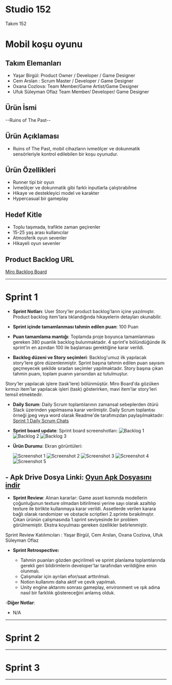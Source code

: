 # **Studio 152**

Takım 152

# Mobil koşu oyunu

## Takım Elemanları

- Yaşar Birgül: Product Owner / Developer / Game Designer
- Cem Arslan : Scrum Master / Developer / Game Designer
- Oxana Cozlova: Team Member/Game Artist/Game Designer
- Ufuk Süleyman Oflaz Team Member/ Developer/ Game Designer

## Ürün İsmi

--Ruins of The Past--

## Ürün Açıklaması

- Ruins of The Past, mobil cihazların ivmeölçer ve dokunmatik sensörleriyle kontrol edilebilen bir koşu oyunudur.

## Ürün Özellikleri

- Runner tipi bir oyun
- İvmeölçer ve dokunmatik gibi farklı inputlarla çalıştırabilme
- Hikaye ve destekleyici model ve karakter
- Hypercasual bir gameplay 

## Hedef Kitle

- Toplu taşımada, trafikte zaman geçirenler 
- 15-25 yaş arası kullanıcılar
- Atmosferik oyun sevenler
- Hikayeli oyun sevenler


## Product Backlog URL

[Miro Backlog Board](https://miro.com/app/board/uXjVO2129PQ=/?share_link_id=11476836603)

---

# Sprint 1

- **Sprint Notları**: User Story'ler product backlog'ların içine yazılmıştır. Product backlog item'lara tıklandığında hikayelerin detayları okunabilir.

- **Sprint içinde tamamlanması tahmin edilen puan**: 100 Puan

- **Puan tamamlama mantığı**: Toplamda proje boyunca tamamlanması gereken 380 puanlık backlog bulunmaktadır. 4 sprint'e bölündüğünde ilk sprint'in en azından 100 ile başlaması gerektiğine karar verildi.

- **Backlog düzeni ve Story seçimleri**: Backlog'umuz ilk yapılacak story'lere göre düzenlenmiştir. Sprint başına tahmin edilen puan sayısını geçmeyecek şekilde sıradan seçimler yapılmaktadır. Story başına çıkan tahmin puanı, toplam puanın yarısından az tutulmuştur. 

Story'ler yapılacak işlere (task'lere) bölünmüştür. Miro Board'da gözüken kırmızı item'lar yapılacak işleri (task) gösterirken, mavi item'lar story'leri temsil etmektedir.

- **Daily Scrum**: Daily Scrum toplantılarının zamansal sebeplerden ötürü Slack üzerinden yapılmasına karar verilmiştir. Daily Scrum toplantısı örneği jpeg veya word olarak Readme'de tarafımızdan paylaşılmaktadır: [Sprint 1 Daily Scrum Chats](https://github.com/YasarBirgul/Akademi_Bootcamp_Grup_152/files/8653379/sprint.docx)


- **Sprint board update**: Sprint board screenshotları: 
 ![Backlog 1](https://user-images.githubusercontent.com/97702355/167456816-bc5c015f-18ff-454a-9104-0b91feaeef62.png)
 ![Backlog 2](https://user-images.githubusercontent.com/97702355/167456998-9bee0331-5609-461a-a52d-e62523c7751e.png)
 ![Backlog 3](https://user-images.githubusercontent.com/97702355/167455362-eaf32a74-c0df-48be-b495-74cb79f8bccf.png)


- **Ürün Durumu**: Ekran görüntüleri:

  ![Screenshot 1](https://user-images.githubusercontent.com/97702355/167274646-a84b31ef-682a-46df-9c45-9e90bec323e5.png)
  ![Screenshot 2](https://user-images.githubusercontent.com/97702355/167274660-6c6210cb-db45-439c-a31b-84c45bf51ce6.png)
  ![Screenshot 3](https://user-images.githubusercontent.com/97702355/167274673-812498a1-831b-432d-875d-d3520c9b0210.png)
  ![Screenshot 4](https://user-images.githubusercontent.com/97702355/167274679-c978bb3e-ef84-4bd9-97c0-3f05b60eea4d.png) 
  ![Screenshot 5](https://user-images.githubusercontent.com/97702355/167274685-3ddbcfc4-2a2e-4a49-8200-c8650f467b39.png)

## - **Apk Drive Dosya Linki**: [Oyun Apk Dosyasını indir](https://drive.google.com/drive/folders/1GyMYg0k4ZAoBm8BjbPDKHt1lZSrYtFW-?usp=sharing)

- **Sprint Review**: 
Alınan kararlar: Game asset kısmında modellerin çoğunluğunun texture olmadan bitirilmesi yerine sayı olarak azaltılıp texture ile birlikte kullanmaya karar verildi. Assetlerde verilen karara bağlı olarak randomizer ve obstacle scriptleri 2.sprinte bırakılmıştır. Çıkan ürünün çalışmasında 1.sprint seviyesinde bir problem görülmemiştir. Ekstra koyulması gereken özellikler belirlenmiştir. 

Sprint Review Katılımcıları : Yaşar Birgül, Cem Arslan, Oxana Cozlova, Ufuk Süleyman Oflaz

- **Sprint Retrospective:**
  
   - Tahmin puanları gözden geçirilmeli ve sprint planlama toplantılarında gerekli geri bildirimlerin developer'lar tarafından verildiğine emin olunmalı.
  - Çalışmalar için ayrılan efor/saat arttırılmalı.
  - Notion kullanımı daha aktif ve çevik yapılmalı.
  - Unity engine aktarımı sonrası gameplay, environment ve ışık adına nasıl bir farklılık göstereceğini anlamış olduk.

-**Diğer Notlar**:
- N/A

---

# Sprint 2


---

# Sprint 3

---
